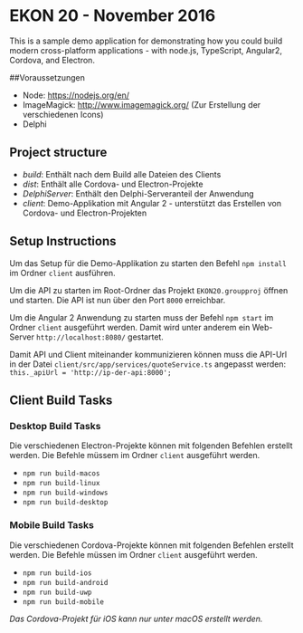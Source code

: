 # EKON 20 - November 2016

This is a sample demo application for demonstrating how you could build modern cross-platform applications - with node.js, TypeScript, Angular2, Cordova, and Electron.

##Voraussetzungen
* Node: https://nodejs.org/en/
* ImageMagick: http://www.imagemagick.org/ (Zur Erstellung der verschiedenen Icons)
* Delphi

## Project structure

* _build_: Enthält nach dem Build alle Dateien des Clients
* _dist_: Enthält alle Cordova- und Electron-Projekte
* _DelphiServer_: Enthält den Delphi-Serveranteil der Anwendung
* _client_: Demo-Applikation mit Angular 2 - unterstützt das Erstellen von Cordova- und Electron-Projekten

## Setup Instructions

Um das Setup für die Demo-Applikation zu starten den Befehl `npm install` im Ordner `client` ausführen.

Um die API zu starten im Root-Ordner das Projekt `EKON20.groupproj` öffnen und starten. Die API ist nun über den Port `8000` erreichbar.

Um die Angular 2 Anwendung zu starten muss der Befehl `npm start` im Ordner `client` ausgeführt werden. Damit wird unter anderem ein Web-Server `http://localhost:8080/` gestartet.

Damit API und Client miteinander kommunizieren können muss die API-Url in der Datei `client/src/app/services/quoteService.ts` angepasst werden: `this._apiUrl = 'http://ip-der-api:8000';`

## Client Build Tasks

### Desktop Build Tasks

Die verschiedenen Electron-Projekte können mit folgenden Befehlen erstellt werden. Die Befehle müssem im Ordner `client` ausgeführt werden.

 - `npm run build-macos`
 - `npm run build-linux`
 - `npm run build-windows`
 - `npm run build-desktop`

### Mobile Build Tasks

Die verschiedenen Cordova-Projekte können mit folgenden Befehlen erstellt werden. Die Befehle müssen im Ordner `client` ausgeführt werden.

 - `npm run build-ios`
 - `npm run build-android`
 - `npm run build-uwp`
 - `npm run build-mobile`

_Das Cordova-Projekt für iOS kann nur unter macOS erstellt werden._